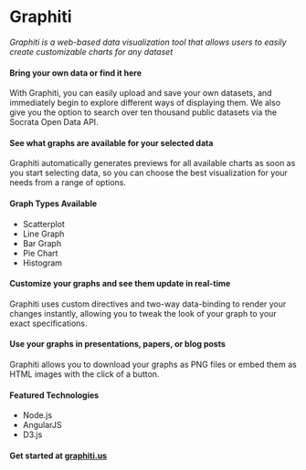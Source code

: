 # Graphiti

*Graphiti is a web-based data visualization tool that allows users to easily create customizable charts for any dataset*

#### Bring your own data or find it here
With Graphiti, you can easily upload and save your own datasets, and immediately begin to explore different ways of displaying them. 
We also give you the option to search over ten thousand public datasets via the Socrata Open Data API.

#### See what graphs are available for your selected data
Graphiti automatically generates previews for all available charts as soon as you start selecting data, so you can choose the best visualization for your needs from a range of options.

#### Graph Types Available
+ Scatterplot
+ Line Graph
+ Bar Graph
+ Pie Chart
+ Histogram

#### Customize your graphs and see them update in real-time
Graphiti uses custom directives and two-way data-binding to render your changes instantly, allowing you to tweak the look of your graph to your exact specifications.

#### Use your graphs in presentations, papers, or blog posts
Graphiti allows you to download your graphs as PNG files or embed them as HTML images with the click of a button.

#### Featured Technologies
+ Node.js 
+ AngularJS 
+ D3.js

#### Get started at [graphiti.us](https://www.graphiti.us)
